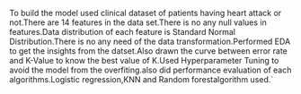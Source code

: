 To build the model used clinical dataset of patients having heart attack or not.There are 14 features in the data set.There is no any null values in features.Data distribution of each feature is Standard Normal Distribution.There is no any need of the data transformation.Performed EDA to get the insights from the datset.Also drawn the curve between error rate and K-Value to know the best value of K.Used Hyperparameter Tuning to avoid the model from the overfiting.also did performance evaluation of each algorithms.Logistic regression,KNN and Random forestalgorithm used.`
